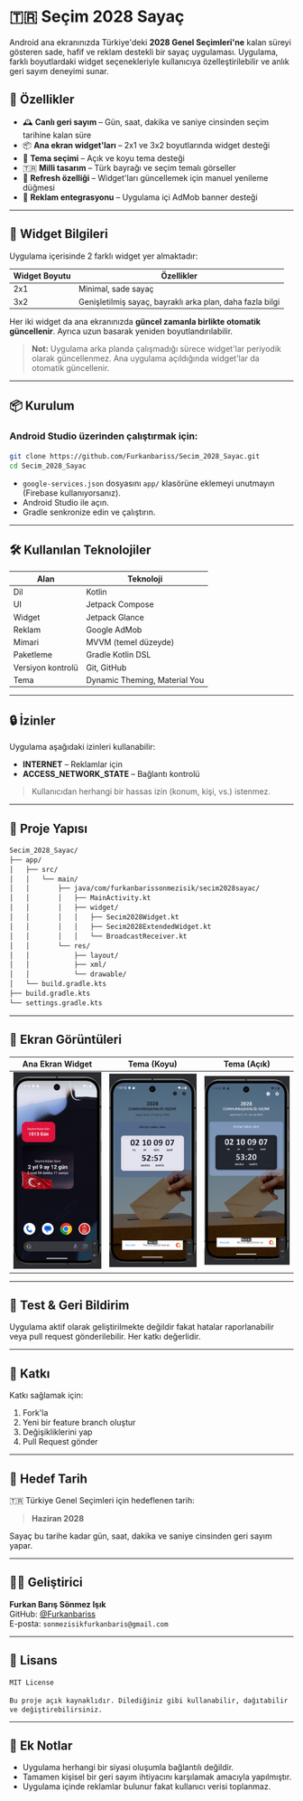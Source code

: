 
# 🇹🇷 Seçim 2028 Sayaç

Android ana ekranınızda Türkiye'deki **2028 Genel Seçimleri'ne** kalan süreyi gösteren sade, hafif ve reklam destekli bir sayaç uygulaması. Uygulama, farklı boyutlardaki widget seçenekleriyle kullanıcıya özelleştirilebilir ve anlık geri sayım deneyimi sunar.

## 📱 Özellikler

- 🕰️ **Canlı geri sayım** – Gün, saat, dakika ve saniye cinsinden seçim tarihine kalan süre
- 📦 **Ana ekran widget'ları** – 2x1 ve 3x2 boyutlarında widget desteği
- 🎨 **Tema seçimi** – Açık ve koyu tema desteği
- 🇹🇷 **Milli tasarım** – Türk bayrağı ve seçim temalı görseller
- 🔄 **Refresh özelliği** – Widget'ları güncellemek için manuel yenileme düğmesi
- 📡 **Reklam entegrasyonu** – Uygulama içi AdMob banner desteği

---

## 🧩 Widget Bilgileri

Uygulama içerisinde 2 farklı widget yer almaktadır:

| Widget Boyutu | Özellikler |
|---------------|------------|
| 2x1           | Minimal, sade sayaç |
| 3x2           | Genişletilmiş sayaç, bayraklı arka plan, daha fazla bilgi |

Her iki widget da ana ekranınızda **güncel zamanla birlikte otomatik güncellenir**. Ayrıca uzun basarak yeniden boyutlandırılabilir.

> **Not:** Uygulama arka planda çalışmadığı sürece widget'lar periyodik olarak güncellenmez. Ana uygulama açıldığında widget'lar da otomatik güncellenir.

---

## 📦 Kurulum

### Android Studio üzerinden çalıştırmak için:

```bash
git clone https://github.com/Furkanbariss/Secim_2028_Sayac.git
cd Secim_2028_Sayac
```

- `google-services.json` dosyasını `app/` klasörüne eklemeyi unutmayın (Firebase kullanıyorsanız).
- Android Studio ile açın.
- Gradle senkronize edin ve çalıştırın.

---

## 🛠️ Kullanılan Teknolojiler

| Alan | Teknoloji |
|------|-----------|
| Dil | Kotlin |
| UI | Jetpack Compose |
| Widget | Jetpack Glance |
| Reklam | Google AdMob |
| Mimari | MVVM (temel düzeyde) |
| Paketleme | Gradle Kotlin DSL |
| Versiyon kontrolü | Git, GitHub |
| Tema | Dynamic Theming, Material You |

---

## 🔒 İzinler

Uygulama aşağıdaki izinleri kullanabilir:

- **INTERNET** – Reklamlar için
- **ACCESS_NETWORK_STATE** – Bağlantı kontrolü

> Kullanıcıdan herhangi bir hassas izin (konum, kişi, vs.) istenmez.

---

## 📁 Proje Yapısı

```bash
Secim_2028_Sayac/
├── app/
│   ├── src/
│   │   └── main/
│   │       ├── java/com/furkanbarissonmezisik/secim2028sayac/
│   │       │   ├── MainActivity.kt
│   │       │   ├── widget/
│   │       │   │   ├── Secim2028Widget.kt
│   │       │   │   ├── Secim2028ExtendedWidget.kt
│   │       │   │   └── BroadcastReceiver.kt
│   │       └── res/
│   │           ├── layout/
│   │           ├── xml/
│   │           └── drawable/
│   └── build.gradle.kts
├── build.gradle.kts
└── settings.gradle.kts
```

---

## 📸 Ekran Görüntüleri

| Ana Ekran Widget | Tema (Koyu) | Tema (Açık) |
|------------------|-------------|-------------|
| ![Widget](screenshots/widget.png) | ![Dark](screenshots/dark_mode.png) | ![Light](screenshots/light_mode.png) |


---

## 🧪 Test & Geri Bildirim

Uygulama aktif olarak geliştirilmekte değildir fakat hatalar raporlanabilir veya pull request gönderilebilir. Her katkı değerlidir.

---

## 🤝 Katkı

Katkı sağlamak için:

1. Fork'la
2. Yeni bir feature branch oluştur
3. Değişikliklerini yap
4. Pull Request gönder

---

## 📅 Hedef Tarih

🇹🇷 Türkiye Genel Seçimleri için hedeflenen tarih:
  
> **Haziran 2028**

Sayaç bu tarihe kadar gün, saat, dakika ve saniye cinsinden geri sayım yapar.

---

## 🧑‍💻 Geliştirici

**Furkan Barış Sönmez Işık**  
GitHub: [@Furkanbariss](https://github.com/Furkanbariss)  
E-posta: `sonmezisikfurkanbaris@gmail.com`

---

## 📄 Lisans

```
MIT License

Bu proje açık kaynaklıdır. Dilediğiniz gibi kullanabilir, dağıtabilir ve değiştirebilirsiniz.
```

---

## 💬 Ek Notlar

- Uygulama herhangi bir siyasi oluşumla bağlantılı değildir.
- Tamamen kişisel bir geri sayım ihtiyacını karşılamak amacıyla yapılmıştır.
- Uygulama içinde reklamlar bulunur fakat kullanıcı verisi toplanmaz.

